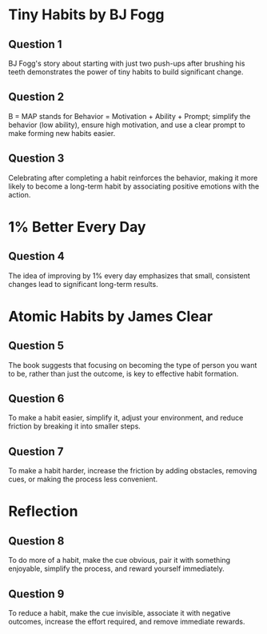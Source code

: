 # Tiny Habits by BJ Fogg

## Question 1
BJ Fogg's story about starting with just two push-ups after brushing his teeth demonstrates the power of tiny habits to build significant change.

## Question 2
B = MAP stands for Behavior = Motivation + Ability + Prompt; simplify the behavior (low ability), ensure high motivation, and use a clear prompt to make forming new habits easier.

## Question 3
Celebrating after completing a habit reinforces the behavior, making it more likely to become a long-term habit by associating positive emotions with the action.

# 1% Better Every Day

## Question 4
The idea of improving by 1% every day emphasizes that small, consistent changes lead to significant long-term results.

# Atomic Habits by James Clear

## Question 5
The book suggests that focusing on becoming the type of person you want to be, rather than just the outcome, is key to effective habit formation.

## Question 6
To make a habit easier, simplify it, adjust your environment, and reduce friction by breaking it into smaller steps.

## Question 7
To make a habit harder, increase the friction by adding obstacles, removing cues, or making the process less convenient.

# Reflection

## Question 8
To do more of a habit, make the cue obvious, pair it with something enjoyable, simplify the process, and reward yourself immediately.

## Question 9
To reduce a habit, make the cue invisible, associate it with negative outcomes, increase the effort required, and remove immediate rewards.
